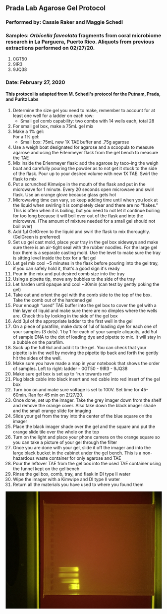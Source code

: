 ## Prada Lab Agarose Gel Protocol
### Performed by: Cassie Raker and Maggie Schedl
### Samples: *Orbicella faveolata* fragments from coral microbiome research in La Parguera, Puerto Rico. Aliquots from previous extractions performed on 02/27/20.
1. 0GT50
2. 9IR3
3. 9JQ38

### Date: February 27, 2020

#### This protocol is adapted from M. Schedl's protocol for the Putnam, Prada, and Puritz Labs

1. Determine the size gel you need to make, remember to account for at least one well for a ladder on each row:
    - Small gel comb capability: two combs with 14 wells each, total 28
2.	For small gel box, make a 75mL gel mix
3. Make a 1% gel:  
  For a 1% gel:
    - Small box: 75mL new 1X TAE buffer and .75g agarose
4. Use a weigh boat designated for agarose and a scoopula to measure agarose and using the Erlenmeyer flask from the gel bench to measure the TAE
4.	Mix inside the Erlenmeyer flask: add the agarose by taco-ing the weigh boat and carefully pouring the powder as to not get it stuck to the side of the flask. Pour up to your desired volume with new 1X TAE. Swirl the flask to mix
5.	 Put a scrunched Kimwipe in the mouth of the flask and put in the microwave for 1 minute. Every 20 seconds open microwave and swirl flask. Use an orange glove because glass gets hot
6.	Microwaving time can vary, so keep adding time until when you look at the liquid when swirling it is completely clear and there are no “flakes.” This is often when it is boiling, but you need to not let it continue boiling for too long because it will boil over out of the flask and into the microwave. (The amount of mixture needed for a small gel should not boil over)
7.	Add 1μl GelGreen to the liquid and swirl the flask to mix thoroughly. (GelGreen is preferred)
8.	Set up gel cast mold, place your tray in the gel box sideways and make sure there is an air-tight seal with the rubber noodles. For the large gel box there is a separate casting mold. Use the level to make sure the tray is sitting level inside the box for a flat gel
9.	Let gel mix cool ~5 minutes in the flask before pouring into the gel tray, if you can safely hold it, that's a good sign it's ready
10.	Pour in the mix and put desired comb size into the tray
11.	Using a pipette tip, move any bubbles to the side of the tray
12.	Let harden until opaque and cool ~30min (can test by gently poking the gel)
13.	Take out and orient the gel with the comb side to the top of the box. Take the comb out of the hardened gel
14.	Pour enough “used” TAE buffer into the gel box to cover the gel with a thin layer of liquid and make sure there are no dimples where the wells are. Check this by looking in the side of the gel box
15.	Add 3μl of the appropriate ladder to the first well in the gel
16.	On a piece of parafilm, make dots of 1ul of loading dye for each one of your samples (3 dots). 1 by 1 for each of your sample aliquoits, add 5ul of sample DNA to the dot of loading dye and pipette to mix. It will stay in a bubble on the parafilm.
17. Suck up the full 6ul and add it to the gel. You can check that your pipette is in the well by moving the pipette tip back and forth the gently hit the sides of the well.
17.	Make sure you have made a map in your notebook that shows the order of samples. Left to right: ladder - 0GT50 - 9IR3 - 9JQ38
18.	Make sure gel box is set up to “run towards red”
19.	Plug black cable into black insert and red cable into red insert of the gel box
20.	Turn box on and make sure voltage is set to 100V. Set time for 45-60min. Ran for 45 min on 2/27/20.
21.	Once done, set up the imager. Take the grey imager down from the shelf and remove the orange cover. Also take down the black imager shade and the small orange slide for imaging
22. Slide your gel from the tray into the center of the blue square on the imager
23. Place the black imager shade over the gel and the square and put the orange slide tile over the whole on the top
24. Turn on the light and place your phone camera on the orange square so you can take a picture of your gel through the filter
25. Once you are done with your gel, slide it off the imager and into the large black bucket in the cabinet under the gel bench. This is a non-hazardous waste container for only agarose and TAE
26.	Pour the leftover TAE from the gel box into the used TAE container using the funnel kept on the gel bench
27.	Rinse the gel box, comb, tray, and flask in DI type II water
28.	Wipe the imager with a Kimwipe and DI type II water
29. Return all the materials you have used to where you found them

![image of gel](https://github.com/ceraker/CatherineERaker_Notebook/blob/master/data/gel_images/2020_02_27.jpg)
